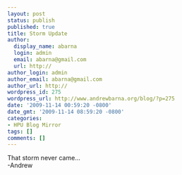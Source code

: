 ```yaml
---
layout: post
status: publish
published: true
title: Storm Update
author:
  display_name: abarna
  login: admin
  email: abarna@gmail.com
  url: http://
author_login: admin
author_email: abarna@gmail.com
author_url: http://
wordpress_id: 275
wordpress_url: http://www.andrewbarna.org/blog/?p=275
date: '2009-11-14 00:59:20 -0800'
date_gmt: '2009-11-14 08:59:20 -0800'
categories:
- HPU Blog Mirror
tags: []
comments: []
---
```

<p>That storm never came...<br />
-Andrew</p>
